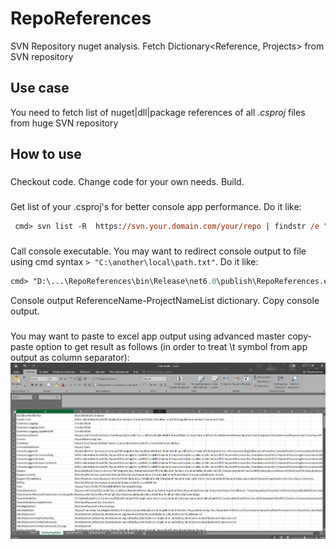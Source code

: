 # RepoReferences
SVN Repository nuget analysis. Fetch Dictionary&lt;Reference, Projects> from SVN repository
## Use case
You need to fetch list of nuget|dll|package references of all *.csproj* files from huge SVN repository
## How to use
###
Checkout code. Change code for your own needs. Build.
###
Get list of your .csproj's for better console app performance. 
Do it like: 
```ps
 cmd> svn list -R  https://svn.your.domain.com/your/repo | findstr /e ".csproj" > "C:\any\local\path.txt"
```
###
Call console executable. You may want to redirect console output to file using cmd syntax `> "C:\another\local\path.txt"`. 
Do it like: 
```ps
cmd> "D:\...\RepoReferences\bin\Release\net6.0\publish\RepoReferences.exe" svnuser@name svnpassword https://svn.your.domain.com/your/repo C:\any\local\path.txt
```
Console output ReferenceName-ProjectNameList dictionary. Copy console output.
###
You may want to paste to excel app output using advanced master copy-paste option to get result as follows (in order to treat \t symbol from app output as column separator):
![App output at excel][app-output-at-excel]

[app-output-at-excel]: images/app-output-at-excel.png
